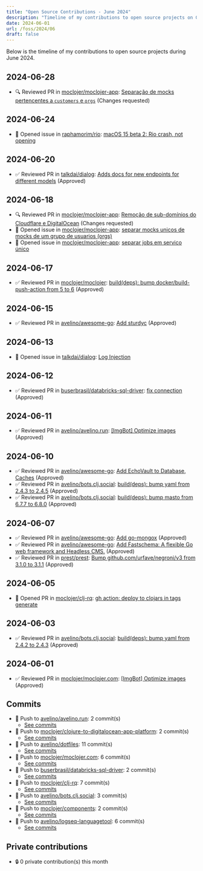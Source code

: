 ```yaml
---
title: "Open Source Contributions - June 2024"
description: "Timeline of my contributions to open source projects on GitHub during June 2024."
date: 2024-06-01
url: /foss/2024/06
draft: false
---
```


Below is the timeline of my contributions to open source projects during June 2024.

## 2024-06-28

- 🔍 Reviewed PR in [moclojer/moclojer-app](https://github.com/moclojer/moclojer-app): [Separação de mocks pertencentes a `customers` e `orgs`](https://github.com/moclojer/moclojer-app/pull/327#pullrequestreview-2148674461) (Changes requested)

## 2024-06-24

- 🐛 Opened issue in [raphamorim/rio](https://github.com/raphamorim/rio): [macOS 15 beta 2: Rio crash, not opening](https://github.com/raphamorim/rio/issues/558)

## 2024-06-20

- ✅ Reviewed PR in [talkdai/dialog](https://github.com/talkdai/dialog): [Adds docs for new endpoints for different models](https://github.com/talkdai/dialog/pull/211#pullrequestreview-2129217251) (Approved)

## 2024-06-18

- 🔍 Reviewed PR in [moclojer/moclojer-app](https://github.com/moclojer/moclojer-app): [Remoção de sub-domínios do Cloudflare e DigitalOcean](https://github.com/moclojer/moclojer-app/pull/322#pullrequestreview-2126376699) (Changes requested)
- 🐛 Opened issue in [moclojer/moclojer-app](https://github.com/moclojer/moclojer-app): [separar mocks unicos de mocks de um grupo de usuarios (orgs)](https://github.com/moclojer/moclojer-app/issues/324)
- 🐛 Opened issue in [moclojer/moclojer-app](https://github.com/moclojer/moclojer-app): [separar jobs em servico único](https://github.com/moclojer/moclojer-app/issues/323)

## 2024-06-17

- ✅ Reviewed PR in [moclojer/moclojer](https://github.com/moclojer/moclojer): [build(deps): bump docker/build-push-action from 5 to 6](https://github.com/moclojer/moclojer/pull/264#pullrequestreview-2123260591) (Approved)

## 2024-06-15

- ✅ Reviewed PR in [avelino/awesome-go](https://github.com/avelino/awesome-go): [Add sturdyc](https://github.com/avelino/awesome-go/pull/5334#pullrequestreview-2120502122) (Approved)

## 2024-06-13

- 🐛 Opened issue in [talkdai/dialog](https://github.com/talkdai/dialog): [Log Injection](https://github.com/talkdai/dialog/issues/209)

## 2024-06-12

- ✅ Reviewed PR in [buserbrasil/databricks-sql-driver](https://github.com/buserbrasil/databricks-sql-driver): [fix connection](https://github.com/buserbrasil/databricks-sql-driver/pull/9#pullrequestreview-2114021265) (Approved)

## 2024-06-11

- ✅ Reviewed PR in [avelino/avelino.run](https://github.com/avelino/avelino.run): [[ImgBot] Optimize images](https://github.com/avelino/avelino.run/pull/54#pullrequestreview-2109222842) (Approved)

## 2024-06-10

- ✅ Reviewed PR in [avelino/awesome-go](https://github.com/avelino/awesome-go): [Add EchoVault to Database, Caches](https://github.com/avelino/awesome-go/pull/5332#pullrequestreview-2107566517) (Approved)
- ✅ Reviewed PR in [avelino/bots.clj.social](https://github.com/avelino/bots.clj.social): [build(deps): bump yaml from 2.4.3 to 2.4.5](https://github.com/avelino/bots.clj.social/pull/134#pullrequestreview-2108661454) (Approved)
- ✅ Reviewed PR in [avelino/bots.clj.social](https://github.com/avelino/bots.clj.social): [build(deps): bump masto from 6.7.7 to 6.8.0](https://github.com/avelino/bots.clj.social/pull/133#pullrequestreview-2108660393) (Approved)

## 2024-06-07

- ✅ Reviewed PR in [avelino/awesome-go](https://github.com/avelino/awesome-go): [Add go-mongox](https://github.com/avelino/awesome-go/pull/5330#pullrequestreview-2104230019) (Approved)
- ✅ Reviewed PR in [avelino/awesome-go](https://github.com/avelino/awesome-go): [Add Fastschema: A flexible Go web framework and Headless CMS.](https://github.com/avelino/awesome-go/pull/5325#pullrequestreview-2104192475) (Approved)
- ✅ Reviewed PR in [prest/prest](https://github.com/prest/prest): [Bump github.com/urfave/negroni/v3 from 3.1.0 to 3.1.1](https://github.com/prest/prest/pull/887#pullrequestreview-2104173230) (Approved)

## 2024-06-05

- 🔀 Opened PR in [moclojer/clj-rq](https://github.com/moclojer/clj-rq): [gh action: deploy to clojars in tags generate](https://github.com/moclojer/clj-rq/pull/3)

## 2024-06-03

- ✅ Reviewed PR in [avelino/bots.clj.social](https://github.com/avelino/bots.clj.social): [build(deps): bump yaml from 2.4.2 to 2.4.3](https://github.com/avelino/bots.clj.social/pull/132#pullrequestreview-2094509698) (Approved)

## 2024-06-01

- ✅ Reviewed PR in [moclojer/moclojer.com](https://github.com/moclojer/moclojer.com): [[ImgBot] Optimize images](https://github.com/moclojer/moclojer.com/pull/6#pullrequestreview-2092043092) (Approved)

## Commits

- 🔨 Push to [avelino/avelino.run](https://github.com/avelino/avelino.run): 2 commit(s)
  - [See commits](https://github.com/avelino/avelino.run/commits?author=avelino&since=2024-06-01T00:00:00Z&until=2024-06-30T23:59:59Z)
- 🔨 Push to [moclojer/clojure-to-digitalocean-app-platform](https://github.com/moclojer/clojure-to-digitalocean-app-platform): 2 commit(s)
  - [See commits](https://github.com/moclojer/clojure-to-digitalocean-app-platform/commits?author=avelino&since=2024-06-01T00:00:00Z&until=2024-06-30T23:59:59Z)
- 🔨 Push to [avelino/dotfiles](https://github.com/avelino/dotfiles): 11 commit(s)
  - [See commits](https://github.com/avelino/dotfiles/commits?author=avelino&since=2024-06-01T00:00:00Z&until=2024-06-30T23:59:59Z)
- 🔨 Push to [moclojer/moclojer.com](https://github.com/moclojer/moclojer.com): 6 commit(s)
  - [See commits](https://github.com/moclojer/moclojer.com/commits?author=avelino&since=2024-06-01T00:00:00Z&until=2024-06-30T23:59:59Z)
- 🔨 Push to [buserbrasil/databricks-sql-driver](https://github.com/buserbrasil/databricks-sql-driver): 2 commit(s)
  - [See commits](https://github.com/buserbrasil/databricks-sql-driver/commits?author=avelino&since=2024-06-01T00:00:00Z&until=2024-06-30T23:59:59Z)
- 🔨 Push to [moclojer/clj-rq](https://github.com/moclojer/clj-rq): 7 commit(s)
  - [See commits](https://github.com/moclojer/clj-rq/commits?author=avelino&since=2024-06-01T00:00:00Z&until=2024-06-30T23:59:59Z)
- 🔨 Push to [avelino/bots.clj.social](https://github.com/avelino/bots.clj.social): 3 commit(s)
  - [See commits](https://github.com/avelino/bots.clj.social/commits?author=avelino&since=2024-06-01T00:00:00Z&until=2024-06-30T23:59:59Z)
- 🔨 Push to [moclojer/components](https://github.com/moclojer/components): 2 commit(s)
  - [See commits](https://github.com/moclojer/components/commits?author=avelino&since=2024-06-01T00:00:00Z&until=2024-06-30T23:59:59Z)
- 🔨 Push to [avelino/logseq-languagetool](https://github.com/avelino/logseq-languagetool): 6 commit(s)
  - [See commits](https://github.com/avelino/logseq-languagetool/commits?author=avelino&since=2024-06-01T00:00:00Z&until=2024-06-30T23:59:59Z)

## Private contributions

- 🔒 0 private contribution(s) this month


